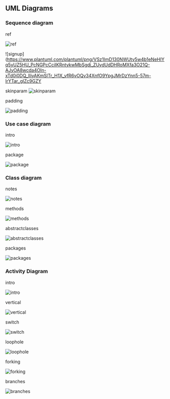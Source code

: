 
## UML Diagrams

### Sequence diagram

ref

![ref](https://www.plantuml.com/plantuml/png/HStB3OD030JGkwjm0Ka3EKGaDT20MGPXoNYHrr1_n4VAzSsCfcifaTjY79XebKWjkeedVqmBI4hMu6yTA31ntH5Ny3YCNwokIQVmyttR3BFwxn_ZVjR6HPm7S7Lgs15YREfe11_Fzmu-Relz0000 "ref")

![signup](https://www.plantuml.com/plantuml/png/VSz1ImD130NWUtv5w4b1eNeHIYq5yUZ5HU_PcNGPcCciIKRntykwMbSgdj_ZUydUdDHRoMXfa3O21Q-AJyOA8wcda4OIn-xTd0i0DQ_IIiyAKmSlTr_H1X_vfR6vOQv34XnfO9YpgJMrDzYnn5-57m-lrYTar_gIZc9GZY

skinparam
![skinparam](https://www.plantuml.com/plantuml/png/TP7FJy8m5CVl_IjUyCp1av63eUiWCI76I8pdn_h4PbixNbiHZV-xAIFGZNXRtkVxQzlS1-GGsmPyRMo7ZAquFy46gthBBbgjNECORXQBHL6gJF61Lk_PX40M0aVAaATT95iH_0Z9xFPzH4dKhUj3qKGIiWgE2yUQ-1gkp3kjZAMSRmPWF4xUbwfSYcVaO2hJeGt_PUUIKKhfz9Puh5ew6vwm9NXiEwp26AtDDy7jtVWytDM_xQWETn5xSZ5SVQAyudmupf7OqPVu5PYkyEg9HNVP09EbOHz0DUZz1D237E8rLSxgZ1T3liA1MudK0DC7a3CetPlZEZMRJmm4KiX4YXaefdHuIV_VXukY44LIg6kl4WgclJc1qbaIcdnWTm2LN7tbAV5Ke8McB5iULMbWoZy6PDlcP7Licpy0 "skinparam")

padding

![padding](https://www.plantuml.com/plantuml/png/POn13eCW44Ntd6BYlecmT66iYsxh5GOXBIam18U4uvlKL6sxVU-_FooCcKlmaD0O5nzYURcOC6E02JExsIMCF6qIL7lo8zKFbwtGLA6v4Sb6f2E4gtUpbVz82HiDQAfxgBx3aRJy1KUqtSAbV--WWwVrdaxuNXWweC9YiD6Ku5S0 "padding")

### Use case diagram
intro

![intro](https://www.plantuml.com/plantuml/png/ROmx2iD034JxFONOnd7X2smHd0Ea2di0OGiYiZyacU3RfzWYIqWtp7ipgngA7Ja15vFgzCMbeM06tApAmyv4W6_Icic5g2G1bkKAbwWqEtz7Bd3RCnSFg3sv2SAt7-se1FOamDOIRsXS-wpZGU_nHvtT1Ful6KvMAlkHqmS0 "intro")

package

![package](https://www.plantuml.com/plantuml/png/JP2nRiCm34HtVWNXgHay9EcK8GXWjrqw60Ro0O9CEK9ioP2e6e6HVo_agd8stZsUSEB5it0SnW4d8U-Y9s3D0s7pfpmCf1ZPejFzZR7JZYHhQq18jWw_0db6uR67bCV6MKNUQsl4W4lQgswauffCklYqjiFAQTQoY419U49yMvX-86p9imXE6CO5WYSfF67n8HXZS4rSg_r66l50PTqhFMoqTjhSattSx9P-DCt9VuSdl1Ie_p-A2vo29tV2CfwYFEDR5yRnyKsATncjryciZMg3OShaEcrsPsUJGMrdiuFOGKaio_FQg4_JFa-7F1tXGgOBu_0B "package")

### Class diagram

notes

![notes](https://www.plantuml.com/plantuml/png/NSxDQiCm44RH_Jp5XximkCZOSdwD2O6KRjj5eRk2I8Oau4WWsKbBudSl8h9IkjES6S5TkqxPhZ-rqAPZHsHvsoczRnblcd4bshJAkQ94SnC2zq46h90OpGao8P2SbFv9mi44DRP6T-geNRYTmiJ_is1pv7cWHQ0bngkoe84enIFeus9yK1hsFcdyNyh85OHOXVSawXHvFkeigW-uZRo8l4GZH7OVP44f_eSSB3F-jCWIJsEtZ2comdVKc2Ad6AB653d7SzHO8fVu6hKA8O-CLzDRN6dhjzWeIo_sU6OBuGVKsFdHOKL-p0G-3ymjQXpKcJ49BWJUsJgZKQE1kMX70wrPx_fJ-mi0 "notes")

methods

![methods](https://www.plantuml.com/plantuml/png/TO_12i9034Jl-Og01rjAVw1uK2Y287hGctXOtTYkx5RTpGgrwhTBjIqLz1OoayoRiMDXsHkDXZW_IGVBtP7sZADx7EF4Mb7EbUDsco1TlD0k2A7JCC6FkjaYQJ9KS2fOV1cSkb4G0korS0vJRqo95SGhjgh8KDRsmVMaP4iHX11rIO_cRAfLbZDM41tUqyAR7LbCS5OmPMGXadIksrXQAqEOO2gO86x2dpyf7m331gXNRjY6_UdMqvllOogaD_e5 "methods")

abstractclasses

![abstractclasses](https://www.plantuml.com/plantuml/png/POz1JuD048Nlyolcs1uuLAyU8DIa9ceJAJ76U1ZebAxk3itk4AEr_zs0423UvhttxTkPE2XvRPn5Ae9wAhMq508763Hs1YQzl3T1nsnmqzfQBjNK0aQK_O5AnWuTvOHf4xpvYQ9vxKZCmydBEVBtnN-iosRLKz6NUqzVNTOVE6WymxPuvr9Vtv0jEnPTan84yysB9Lo0fN6uCuvpCIszJbuos6ppfmmUxXxptMq65o2HMgbR9cjE9yyXF9CN8rMOPiaudgV-fz4ZEdO5-m2PUYCL7kfwiHn4GRvR1ZoNIb9PnetPCvxxSzBLC5mDmpMaAuoYrZcsQDo8DVB1-xOcPjatplu2 "abstractclasses")

packages

![packages](https://www.plantuml.com/plantuml/png/PS_BQiCm40NG_Np5u5KIQcFdLGWYXBgFNHRjgikfD7LDP8sHP488-VUIrALriX7IdSELj0cHVEmQYotf7LKS86YoZFUB7FUrYL_G3_1Jf42bjc9ulSOZQ4iXO7bU2pZzPrDKwfLr95VP6piTsXagzIpMiB-6io6Sdw6dvgPmFdGBLAgqqfbhjnYw9IhrI94-ADnKBk44_VajTePTn2DigM4umM-Gv5asIJ35fBXiIkbyO1Zryxi-66EMuPFpOct3BlQjVm4UmNXfHsFGv3JRqVXyTzZLhYLF3OR8dYKUMYuVIEygBvqpfLZn-CxMolx5CpkuF3ilC2aIdAGf9WsvG_BpctoAAzJY8jKkz7A6agRzU8uhfAhoN56inG5is9ckiTy0 "packages")

### Activity Diagram

intro

![intro](https://www.plantuml.com/plantuml/png/JSj12eD0343HVKwHfLwXNTHTBr48mOaraCdOIHJiwGjTkVpm_XJ9FVTgg9wzmJz15noUdRVrq2-gHxAPbCU8kOhZS4gCSDjwcoK2sUpbHVdTkSOTn49my7OHpUq4ef3FBZuB4R8N9E8vzT0yYV3oUz458ji6atZPg_q0 "intro")

vertical

![vertical](https://www.plantuml.com/plantuml/png/RSsx3W8X48NXVfvYxDZIIoNDUcdiZJrPXbqI63Om67rxewk52UsVB-VqHKoM6WFUAOiVJ83LdCqO3TP2js-xE4mC7mhUeHeIMoy-CHuwb8aOrPDA1_ihFGJN6YWK-eV71jneA9BcXZurzBOrUsx0tG9HSPB9y_ZhxwY1s7gt_FR4jiRm0W00 "vertical")

switch

![switch](https://www.plantuml.com/plantuml/png/SoWkIImgAStDKIWkpon9pk02yxaW70MDajJY4djDhkJ4ubG53ONa_BoKp9BC_3m5HmLDBgkGr8eI1KDhJ5adkAmH5bbdkAmn5baNkAm95bbNkAofDLTgNWhKqLp59Va5N0wfUIcbkJa0 "switch")

loophole

![loophole](https://www.plantuml.com/plantuml/png/BSf12eGm30NGVKwHfIxc0XOShnB8Hmjf8sb4lFs0pFRnjf4IUJLZSpyFDz0h53WXIKj0b5LI2YqxEa8Ih5Nsa3RAl_5zL0DFpGDl_ivS1qyFnaoVjNiXTAKDNQzcFm00 "loophole")

forking

![forking](https://www.plantuml.com/plantuml/png/SoWkIImgAStDKKZBByhEp4ld0WjmWNXSLed99PdvUGg6rc2-Gc9wOcOUNDJ8cYirBmMiZwku9B-0YoIjM4IDiOgQGAp9JIrAJuNQuv2QbrAQcmC0 "forking")

branches

![branches](https://www.plantuml.com/plantuml/png/TK-xJiGm4Epz5QDjSdTI2eXuLD4r55GKqA3e2b-oKQnpR6IlaVXxb5mCfg1PQMTcPsQFKNIGD5kSWtRzn55Ls1tsgEiMr4_SNs3SHn9I5Pv7qBh0H7noEFl819dOgMezwDuvda2IWeDtcyJ85sqyXUJG-tdMRbWmjf7_ePxSOCOhjplibSgTp0XwzJFZZQDiuNNTTX8Idq2w5-CTRaWjGd_1n25tN58slY7e2DsejS4YVP690wGmjJnASN97Lt5TOFUaUEsvpPLlkr7RM9IvpIhT_BnWTPG_QONhGqxwXHwpXJgo6z9ilm40 "branches")
